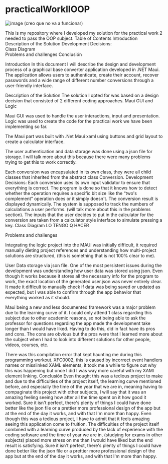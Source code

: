 # practicalWorkIIOOP
![image](https://github.com/user-attachments/assets/7c8db87a-1cc0-48d1-a636-03e40528e16e)
(creo que no va a funcionar)

This is my repository where I developed my solution for the practical work 2 needed to pass the OOP subject.
Table of Contents
Introduction	
Description of the Solution	
Development Decisions:	
Class Diagram	
Problems and challenges	
Conclusión	

Introduction
In this document I will describe the design and development process of a graphical base converter application developed in .NET Maui. The application allows users to authenticate, create their account, recover passwords and a wide range of different number conversions through a user-friendly interface.

Description of the Solution
The solution I opted for was based on a design decision that consisted of 2 different coding approaches. Maui GUI and Logic 

Maui GUI was used to handle the user interactions, input and presentation.
Logic was used to create the code for  the practical work we have been implementing so far.

The Maui part was built with .Net Maui xaml using buttons and grid layout to create a calculator interface.

The user authentication and data storage was done using a json file for storage. I will talk more about this because there were many problems trying to get this to work correctly.

Each conversion was encapsulated in its own class, they were all child classes that inherited from the abstract class Conversion.
Development Decisions:
Each conversion uses its own input validator to ensure that everything is correct. 
The program is done so that it knows how to detect whether the operation requires a specific bit size like the “two's complement” operation does or it simply doesn't. 
The conversion result is displayed dynamically.
The system is supposed to track the numbers of calculations a user performs. (will talk more about this in the problems section).
The inputs that the user decides to put in the calculator for the conversion are taken from a  calculator style interface to simulate pressing a key.
Class Diagram
LO TENGO Q HACER



Problems and challenges

Integrating the logic project into the MAUi was initially difficult, it required manually dieting project references and understanding how multi-project solutions are structured, (this is something that is not 100% clear to me).

User Data storage via json file. One of the most persistent issues during the development was understanding how user data was stored using json. Even though It works because it stores all the necessary info for the program to work, the exact location of the generated user.json was never entirely clear.
It made it difficult to manually check if data was being saved or updated as expected, but I was able to confirm through the app behavior that everything worked as it should.

Maui being a new and less documented framework was a major problem due to the learning curve of it. I could only attend 1 class regarding this subject due to other academic reasons, so not being able to ask the professor for questions regarding the app made the development take longer than I would have liked. Having to do this, did in fact have its pros and cons. The cons are obvious but the pros were that I learned more about the subject when I had to look into different solutions for other people, videos, courses, etc.

There was this compilation error that kept haunting me during this programming workout. XFC0002, this is caused by incorrect event handlers names or misslinked XAML elements, it took me a while to figure out why this was happening but once I did I was way more careful with my XAMl element linking.
Conclusión
Even thought this was a tedious project to make and due to the difficulties of the project itself, the learning curve mentioned before, and especially the time of the year that we are in, meaning having to compaginate this project with other subjects, I will say that it was an amazing feeling seeing how after all the time spent on it how good it worked. Sure it isn't perfect, there's plenty of things I could have done better like the json file or a prettier more professional design of the app but at the end of the day it works, and with that I'm more than happy.
Even though this was a tedious project, I have to admit that it feels amazing seeing this application come to fruition. The difficulties of the project itself combined with a learning curve produced by the lack of experience with the coding software and the time of year we are in, (studying for exams in other subjects) placed more stress on me than I would have liked but the end result is satisfying. Sure it isn't perfect, there's plenty of things I could have done better like the json file or a prettier more professional design of the app but at the end of the day it works, and with that I'm more than happy.
